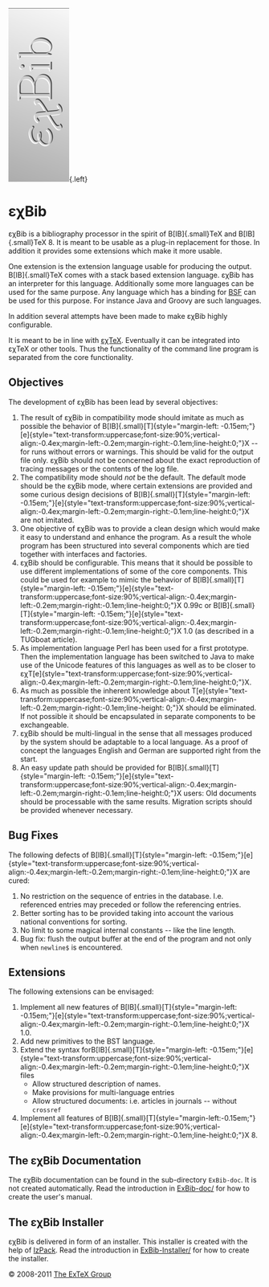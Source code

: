 ![ExBib](ExBib-core/src/image/ExBib-side.png){.left}

εχBib
=====

εχBib is a bibliography processor in the spirit of
B[IB]{.small}TeX and B[IB]{.small}TeX 8. It is
meant to be usable as a plug-in replacement for those. In addition it
provides some extensions which make it more usable.

One extension is the extension language usable for producing the output.
B[IB]{.small}TeX comes with a stack based extension
language. εχBib has an interpreter for this language. Additionally some
more languages can be used for the same purpose. Any language which has
a binding for [BSF](http://jakarta.apache.org/bsf/) can be used for this
purpose. For instance Java and Groovy are such languages.

In addition several attempts have been made to make εχBib highly
configurable.

It is meant to be in line with
[εχTeX](http://www.extex.org). Eventually it can be
integrated into εχTeX or other tools. Thus the functionality
of the command line program is separated from the core functionality.

Objectives
----------

The development of εχBib has been lead by several objectives:

1.  The result of εχBib in compatibility mode should imitate as much as
    possible the behavior of
    B[IB]{.small}[T]{style="margin-left: -0.15em;"}[e]{style="text-transform:uppercase;font-size:90%;vertical-align:-0.4ex;margin-left:-0.2em;margin-right:-0.1em;line-height:0;"}X
    -- for runs without errors or warnings. This should be valid for the
    output file only. εχBib should not be concerned about the exact
    reproduction of tracing messages or the contents of the log file.
2.  The compatibility mode should *not* be the default. The default mode
    should be the εχBib mode, where certain extensions are provided and
    some curious design decisions of
    B[IB]{.small}[T]{style="margin-left: -0.15em;"}[e]{style="text-transform:uppercase;font-size:90%;vertical-align:-0.4ex;margin-left:-0.2em;margin-right:-0.1em;line-height:0;"}X
    are not imitated.
3.  One objective of εχBib was to provide a clean design which would
    make it easy to understand and enhance the program. As a result the
    whole program has been structured into several components which are
    tied together with interfaces and factories.
4.  εχBib should be configurable. This means that it should be possible
    to use different implementations of some of the core components.
    This could be used for example to mimic the behavior of
    B[IB]{.small}[T]{style="margin-left: -0.15em;"}[e]{style="text-transform:uppercase;font-size:90%;vertical-align:-0.4ex;margin-left:-0.2em;margin-right:-0.1em;line-height:0;"}X
    0.99c or
    B[IB]{.small}[T]{style="margin-left: -0.15em;"}[e]{style="text-transform:uppercase;font-size:90%;vertical-align:-0.4ex;margin-left:-0.2em;margin-right:-0.1em;line-height:0;"}X
    1.0 (as described in a TUGboat article).
5.  As implementation language Perl has been used for a first prototype.
    Then the implementation language has been switched to Java to make
    use of the Unicode features of this languages as well as to be
    closer to
    εχT[e]{style="text-transform:uppercase;font-size:90%;vertical-align:-0.4ex;margin-left:-0.2em;margin-right:-0.1em;line-height:0;"}X.
6.  As much as possible the inherent knowledge about
    T[e]{style="text-transform:uppercase;font-size:90%;vertical-align:-0.4ex;margin-left:-0.2em;margin-right:-0.1em;line-height: 0;"}X
    should be eliminated. If not possible it should be encapsulated in
    separate components to be exchangeable.
7.  εχBib should be multi-lingual in the sense that all messages
    produced by the system should be adaptable to a local language. As a
    proof of concept the languages English and German are supported
    right from the start.
8.  An easy update path should be provided for
    B[IB]{.small}[T]{style="margin-left: -0.15em;"}[e]{style="text-transform:uppercase;font-size:90%;vertical-align:-0.4ex;margin-left:-0.2em;margin-right:-0.1em;line-height:0;"}X
    users: Old documents should be processable with the same results.
    Migration scripts should be provided whenever necessary.

Bug Fixes
---------

The following defects of B[IB]{.small}[T]{style="margin-left:
-0.15em;"}[e]{style="text-transform:uppercase;font-size:90%;vertical-align:-0.4ex;margin-left:-0.2em;margin-right:-0.1em;line-height:0;"}X
are cured:

1.  No restriction on the sequence of entries in the database. I.e.
    referenced entries may preceded or follow the referencing entries.
2.  Better sorting has to be provided taking into account the various
    national conventions for sorting.
3.  No limit to some magical internal constants -- like the line length.
4.  Bug fix: flush the output buffer at the end of the program and not
    only when `newline$` is encountered.

Extensions
----------

The following extensions can be envisaged:

1.  Implement all new features of
    B[IB]{.small}[T]{style="margin-left: -0.15em;"}[e]{style="text-transform:uppercase;font-size:90%;vertical-align:-0.4ex;margin-left:-0.2em;margin-right:-0.1em;line-height:0;"}X
    1.0.
2.  Add new primitives to the BST language.
3.  Extend the syntax
    forB[IB]{.small}[T]{style="margin-left: -0.15em;"}[e]{style="text-transform:uppercase;font-size:90%;vertical-align:-0.4ex;margin-left:-0.2em;margin-right:-0.1em;line-height:0;"}X
    files
    -   Allow structured description of names.
    -   Make provisions for multi-language entries
    -   Allow structured documents: i.e. articles in journals -- without
        `crossref`
4.  Implement all features of
    B[IB]{.small}[T]{style="margin-left:-0.15em;"}[e]{style="text-transform:uppercase;font-size:90%;vertical-align:-0.4ex;margin-left:-0.2em;margin-right:-0.1em;line-height:0;"}X 8.

The εχBib Documentation
-----------------------

The εχBib documentation can be found in the sub-directory `ExBib-doc`.
It is not created automatically. Read the introduction in
[ExBib-doc/](ExBib-doc/) for how to create the
user\'s manual.

The εχBib Installer
-------------------

εχBib is delivered in form of an installer. This installer is created
with the help of [IzPack](http://izpack.org). Read the introduction in
[ExBib-Installer/](ExBib-Installer/) for how to
create the installer.

© 2008-2011 [The ExTeX Group](mailto:extex@dante.de)
